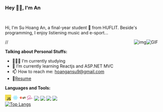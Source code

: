 ### Hey 👋🏽, I'm An

<br/>

Hi, I'm Su Hoang An, a final-year student 🚀 from HUFLIT. Beside's programming, I enjoy listiening music and e-sport...
  
  <img  align="right" alt="GIF" src="https://media.giphy.com/media/836HiJc7pgzy8iNXCn/giphy.gif" />
 //<img align="right" alt="img" src="https://github-readme-stats.vercel.app/api?username=hoangansu9&show_icons=true&hide_border=true&theme=radical" />
  
**Talking about Personal Stuffs:**

- 👨🏽‍💻 I’m currently studying
- 🌱 I’m currently learning Reactjs and ASP.NET MVC
- 📫 How to reach me: hoangansu9@gmail.com
- 📝[Resume](https://drive.google.com/file/d/1J6pblTGJ8fp8QDGOB4LDFKzCBFLgkIgo/view?usp=sharing)

**Languages and Tools:**  

<code><img height="20" src="https://raw.githubusercontent.com/github/explore/80688e429a7d4ef2fca1e82350fe8e3517d3494d/topics/javascript/javascript.png"></code>
<code><img height="20" src="https://raw.githubusercontent.com/github/explore/80688e429a7d4ef2fca1e82350fe8e3517d3494d/topics/react/react.png"></code>
<code><img height="20" src="https://raw.githubusercontent.com/github/explore/80688e429a7d4ef2fca1e82350fe8e3517d3494d/topics/git/git.png"></code>
<code><img height="20" src="https://raw.githubusercontent.com/github/explore/80688e429a7d4ef2fca1e82350fe8e3517d3494d/topics/sass/sass.png"></code>
<code><img height="20" src="https://simpleicons.org/icons/visualstudiocode.svg"></code>
<code><img height="20" src="https://img.shields.io/badge/html5%20-%23E34F26.svg?&style=for-the-badge&logo=html5&logoColor=white"></code>
<code><img height="20" src="https://img.shields.io/badge/css3%20-%231572B6.svg?&style=for-the-badge&logo=css3&logoColor=white"></code>
<code><img height="20" src="https://img.shields.io/badge/c%23%20-%23239120.svg?&style=for-the-badge&logo=c-sharp&logoColor=white"></code>
<br/>
[![Top Langs](https://github-readme-stats.vercel.app/api/top-langs/?username=hoangansu9&layout=compact)](https://github.com/anuraghazra/github-readme-stats)
